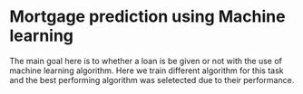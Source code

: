 # Mortgage prediction using Machine learning
 The main goal here is to whether a loan is be given or not with the use of machine learning algorithm. Here we train different algorithm for this task and the best performing algorithm was seletected due to their performance.
